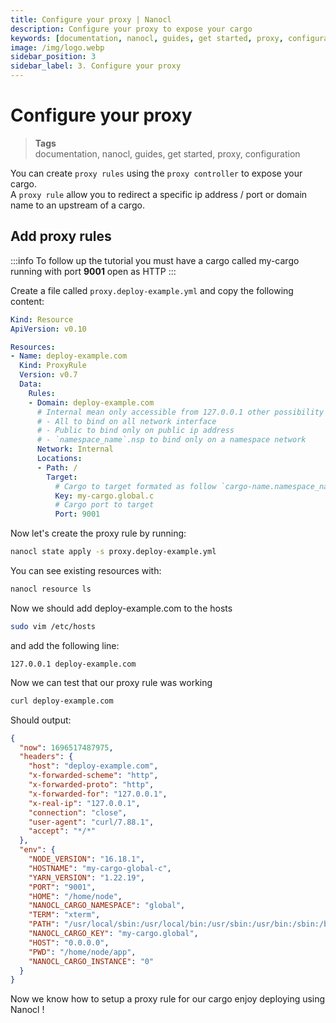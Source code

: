 ```yaml
---
title: Configure your proxy | Nanocl
description: Configure your proxy to expose your cargo
keywords: [documentation, nanocl, guides, get started, proxy, configuration]
image: /img/logo.webp
sidebar_position: 3
sidebar_label: 3. Configure your proxy
---
```


# Configure your proxy

> **Tags** <br />
> documentation, nanocl, guides, get started, proxy, configuration

You can create `proxy rules` using the `proxy controller` to expose your cargo. <br/>
A `proxy rule` allow you to redirect a specific ip address / port or domain name to an upstream of a cargo.


## Add proxy rules

:::info
To follow up the tutorial you must have a cargo called my-cargo running with port **9001** open as HTTP
:::

Create a file called `proxy.deploy-example.yml` and copy the following content:

```yml
Kind: Resource
ApiVersion: v0.10

Resources:
- Name: deploy-example.com
  Kind: ProxyRule
  Version: v0.7
  Data:
    Rules:
    - Domain: deploy-example.com
      # Internal mean only accessible from 127.0.0.1 other possibility are :
      # - All to bind on all network interface
      # - Public to bind only on public ip address
      # - `namespace_name`.nsp to bind only on a namespace network
      Network: Internal
      Locations:
      - Path: /
        Target:
          # Cargo to target formated as follow `cargo-name.namespace_name.type` `c` cargo, `v` vm
          Key: my-cargo.global.c
          # Cargo port to target
          Port: 9001
```

Now let's create the proxy rule by running:

```sh
nanocl state apply -s proxy.deploy-example.yml
```

You can see existing resources with:

```sh
nanocl resource ls
```

Now we should add deploy-example.com to the hosts

```sh
sudo vim /etc/hosts
```

and add the following line:
```console
127.0.0.1 deploy-example.com
```

Now we can test that our proxy rule was working

```sh
curl deploy-example.com
```

Should output:

```json
{
  "now": 1696517487975,
  "headers": {
    "host": "deploy-example.com",
    "x-forwarded-scheme": "http",
    "x-forwarded-proto": "http",
    "x-forwarded-for": "127.0.0.1",
    "x-real-ip": "127.0.0.1",
    "connection": "close",
    "user-agent": "curl/7.88.1",
    "accept": "*/*"
  },
  "env": {
    "NODE_VERSION": "16.18.1",
    "HOSTNAME": "my-cargo-global-c",
    "YARN_VERSION": "1.22.19",
    "PORT": "9001",
    "HOME": "/home/node",
    "NANOCL_CARGO_NAMESPACE": "global",
    "TERM": "xterm",
    "PATH": "/usr/local/sbin:/usr/local/bin:/usr/sbin:/usr/bin:/sbin:/bin",
    "NANOCL_CARGO_KEY": "my-cargo.global",
    "HOST": "0.0.0.0",
    "PWD": "/home/node/app",
    "NANOCL_CARGO_INSTANCE": "0"
  }
}
```

Now we know how to setup a proxy rule for our cargo enjoy deploying using Nanocl !
